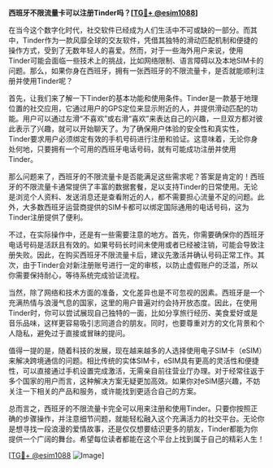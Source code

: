 **西班牙不限流量卡可以注册Tinder吗？[[TG💪+ @esim1088](https://t.me/s/esim1088)]**

在当今这个数字化时代，社交软件已经成为人们生活中不可或缺的一部分。而其中，Tinder作为一款风靡全球的交友软件，凭借其独特的滑动匹配机制和便捷的操作方式，受到了无数年轻人的喜爱。然而，对于一些海外用户来说，使用Tinder可能会面临一些技术上的挑战，比如网络限制、语言障碍以及本地SIM卡的问题。那么，如果你身在西班牙，拥有一张西班牙的不限流量卡，是否就能顺利注册并使用Tinder呢？

首先，让我们来了解一下Tinder的基本功能和使用条件。Tinder是一款基于地理位置的社交应用，它通过用户的GPS定位来显示附近的人，并提供滑动匹配的功能。用户可以通过左滑“不喜欢”或右滑“喜欢”来表达自己的兴趣，一旦双方都对彼此表示了兴趣，就可以开始聊天了。为了确保用户体验的安全性和真实性，Tinder要求用户必须绑定有效的手机号码进行注册和验证。这意味着，无论你身处何地，只要拥有一个可用的西班牙电话号码，就有可能成功注册并使用Tinder。

那么问题来了，西班牙的不限流量卡是否能满足这些需求呢？答案是肯定的！西班牙的不限流量卡通常提供了丰富的数据套餐，足以支持Tinder的日常使用。无论是浏览个人资料、发送消息还是查看附近的人，都不需要担心流量不足的问题。此外，大多数西班牙运营商提供的SIM卡都可以绑定国际通用的电话号码，这为Tinder注册提供了便利。

不过，在实际操作中，还是有一些需要注意的地方。首先，你需要确保你的西班牙电话号码是活跃且有效的。如果号码长时间未使用或者已经被注销，可能会导致注册失败。因此，在购买西班牙不限流量卡后，建议先激活并确认号码正常工作。其次，由于Tinder会对新注册账号进行一定的审核，以防止虚假账户的泛滥，所以你需要保持耐心，等待系统完成验证流程。

当然，除了网络和技术方面的准备，文化差异也是不可忽视的因素。西班牙是一个充满热情与浪漫气息的国家，这里的用户普遍对约会持开放态度。因此，在使用Tinder时，你可以尝试展现自己独特的一面，比如分享旅行经历、美食爱好或是音乐品味，这样更容易吸引志同道合的朋友。同时，也要尊重对方的文化背景和个人隐私，避免过于直接或冒昧的提问。

值得一提的是，随着科技的发展，现在越来越多的人选择使用电子SIM卡（eSIM）来解决跨境通信的问题。相比传统的实体SIM卡，eSIM具有更高的灵活性和便捷性，可以直接通过手机设置完成激活，无需亲自前往营业厅办理。对于经常往返于多个国家的用户而言，这种解决方案无疑更加高效。如果你对eSIM感兴趣，不妨关注一下相关的产品和服务，或许能找到更适合自己的方案。

总而言之，西班牙的不限流量卡完全可以用来注册和使用Tinder。只要你按照正确的步骤操作，并注意细节问题，就能轻松融入这个充满活力的社交平台。无论你是想寻找一段浪漫的爱情故事，还是仅仅想要结识更多的朋友，Tinder都能为你提供一个广阔的舞台。希望每位读者都能在这个平台上找到属于自己的精彩人生！

[[TG💪+ @esim1088](https://t.me/s/esim1088) ![Image](https://i.postimg.cc/4NQfJmqS/Snipaste-2025-05-13-00-14-12.png)]